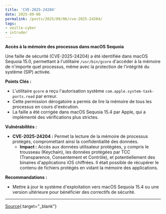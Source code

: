 ```yaml
---
title: 'CVE-2025-24204'
date: 2025-09-06
permalink: /posts/2025/09/06/cve-2025-24204/
tags:
- veille-cyber
- intruder
---
```

**Accès à la mémoire des processus dans macOS Sequoia**

Une faille de sécurité (CVE-2025-24204) a été identifiée dans macOS Sequoia 15.0, permettant à l'utilitaire `/usr/bin/gcore` d'accéder à la mémoire de n'importe quel processus, même avec la protection de l'intégrité du système (SIP) activée.

**Points Clés :**

*   L'utilitaire `gcore` a reçu l'autorisation système `com.apple.system-task-ports.read` par erreur.
*   Cette permission dérogatoire a permis de lire la mémoire de tous les processus en cours d'exécution.
*   La faille a été corrigée dans macOS Sequoia 15.4 par Apple, qui a implémenté des vérifications plus strictes.

**Vulnérabilités :**

*   **CVE-2025-24204 :** Permet la lecture de la mémoire de processus protégés, compromettant ainsi la confidentialité des données.
    *   **Impact :** Accès aux données utilisateur protégées, y compris le trousseau (Keychain), les données protégées par TCC (Transparence, Consentement et Contrôle), et potentiellement des binaires d'applications iOS chiffrées. Il était possible de récupérer le contenu de fichiers protégés en vidant la mémoire des applications.

**Recommandations :**

*   Mettre à jour le système d'exploitation vers macOS Sequoia 15.4 ou une version ultérieure pour bénéficier des correctifs de sécurité.

---
[Source](https://cvemon.intruder.io/cves/CVE-2025-24204){:target="_blank"}

